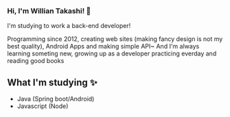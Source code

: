 ### Hi, I'm Willian Takashi! 👋

I'm studying to work a back-end developer!

Programming since 2012, creating web sites (making fancy design is not my best quality), Android Apps and making simple API~
And I'm always learning someting new, growing up as a developer practicing everday and reading good books 


## What I'm studying ✨
 - Java (Spring boot/Android)
 - Javascript (Node)

<!--
**willtet/willtet** is a ✨ _special_ ✨ repository because its `README.md` (this file) appears on your GitHub profile.

Here are some ideas to get you started:

- 🔭 I’m currently working on ...
- 🌱 I’m currently learning ...
- 👯 I’m looking to collaborate on ...
- 🤔 I’m looking for help with ...
- 💬 Ask me about ...
- 📫 How to reach me: ...
- 😄 Pronouns: ...
- ⚡ Fun fact: ...
-->
